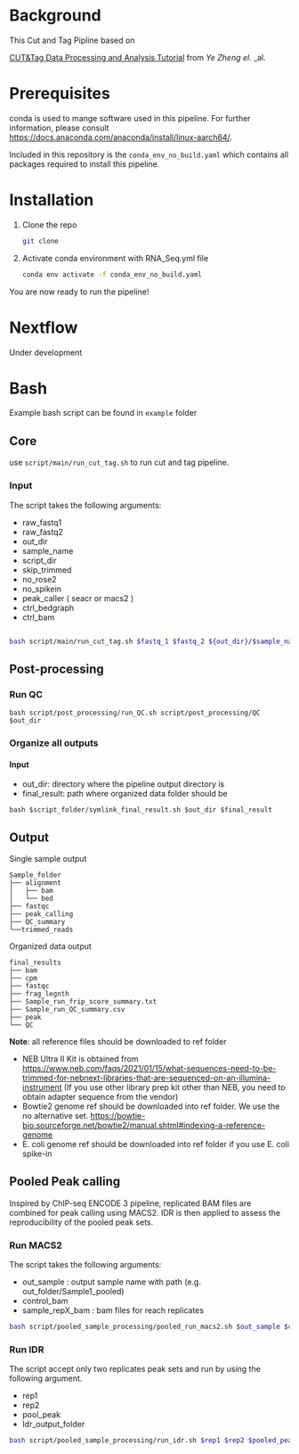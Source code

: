 # Background 
This Cut and Tag Pipline based on 

[CUT&Tag Data Processing and Analysis Tutorial](https://yezhengstat.github.io/CUTTag_tutorial/index.html) from _Ye_ _Zheng_ _el._ _al.
# Prerequisites

conda is used to mange software used in this pipeline.  For further information, please consult https://docs.anaconda.com/anaconda/install/linux-aarch64/.

Included in this repository is the `conda_env_no_build.yaml` which contains all packages required to install this pipeline.

# Installation

1. Clone the repo
   ```sh
   git clone 
   ```
2. Activate conda environment with RNA_Seq.yml file
   ```sh
   conda env activate -f conda_env_no_build.yaml
   ```
You are now ready to run the pipeline!




# Nextflow 
Under development 

# Bash 

Example bash script can be found in ```example``` folder

## Core
use ```script/main/run_cut_tag.sh``` to run cut and tag pipeline. 

### Input
The script takes the following arguments:

* raw_fastq1
* raw_fastq2
* out_dir
* sample_name
* script_dir
* skip_trimmed
* no_rose2
* no_spikein
* peak_caller ( seacr or macs2 )
* ctrl_bedgraph
* ctrl_bam

```bash 

bash script/main/run_cut_tag.sh $fastq_1 $fastq_2 ${out_dir}/$sample_name $sample_name $script_dir false true $ctrl_bam $ctrl_bedgraph 

```
## Post-processing
### Run QC

```
bash script/post_processing/run_QC.sh script/post_processing/QC $out_dir
```
### Organize all outputs

#### Input
* out_dir: directory where the pipeline output directory is 
* final_result: path where organized data folder should be  
```
bash $script_folder/symlink_final_result.sh $out_dir $final_result
```
## Output
Single sample output
```
Sample_folder
├── alignment
│   ├── bam
│   └── bed
├── fastqc
├── peak_calling
├── QC_summary
└──trimmed_reads
```

Organized data output  
```
final_results
├── bam
├── cpm
├── fastqc
├── frag_legnth
├── Sample_run_frip_score_summary.txt
├── Sample_run_QC_summary.csv
├── peak
└── QC
```

**Note**: all reference files should be downloaded to ref folder
* NEB Ultra II Kit  is obtained from 
https://www.neb.com/faqs/2021/01/15/what-sequences-need-to-be-trimmed-for-nebnext-libraries-that-are-sequenced-on-an-illumina-instrument
(If you use other library prep kit other than NEB, you need to obtain adapter sequence from the vendor)
* Bowtie2 genome ref should be downloaded into ref folder. We use the no alternative set. 
https://bowtie-bio.sourceforge.net/bowtie2/manual.shtml#indexing-a-reference-genome
* E. coli genome ref should be downloaded into ref folder if you use E. coli spike-in 

## Pooled Peak calling
Inspired by ChIP-seq ENCODE 3 pipeline, replicated BAM files are combined for peak calling using MACS2. IDR is then applied to assess the reproducibility of the pooled peak sets. 

### Run MACS2
The script takes the following arguments:
* out_sample : output sample name with path (e.g. out_folder/Sample1_pooled) 
* control_bam
* sample_repX_bam : bam files for reach replicates 


```bash
bash script/pooled_sample_processing/pooled_run_macs2.sh $out_sample $control_bam $sample_rep1_bam $sample_repX_bam 
```
### Run IDR
The script accept only two replicates peak sets and run by using the following argument. 

* rep1
* rep2
* pool_peak
* Idr_output_folder


```bash
bash script/pooled_sample_processing/run_idr.sh $rep1 $rep2 $pooled_peak $idr_output
```





